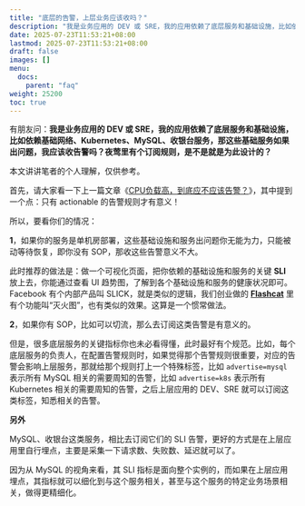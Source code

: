 ```yaml
---
title: "底层的告警，上层业务应该收吗？"
description: "我是业务应用的 DEV 或 SRE，我的应用依赖了底层服务和基础设施，比如依赖基础网络、Kubernetes、MySQL、收银台服务，那这些基础服务如果出问题，我应该收告警吗？夜莺里有个订阅规则，是不是就是为此设计的？"
date: 2025-07-23T11:53:21+08:00
lastmod: 2025-07-23T11:53:21+08:00
draft: false
images: []
menu:
  docs:
    parent: "faq"
weight: 25200
toc: true
---
```


有朋友问：**我是业务应用的 DEV 或 SRE，我的应用依赖了底层服务和基础设施，比如依赖基础网络、Kubernetes、MySQL、收银台服务，那这些基础服务如果出问题，我应该收告警吗？夜莺里有个订阅规则，是不是就是为此设计的？**

本文讲讲笔者的个人理解，仅供参考。

首先，请大家看一下上一篇文章《[CPU负载高，到底应不应该告警？](/zh/docs/faq/cpu-alerting/)》，其中提到一个点：只有 actionable 的告警规则才有意义！

所以，要看你们的情况：

**1**，如果你的服务是单机房部署，这些基础设施和服务出问题你无能为力，只能被动等待恢复，即你没有 SOP，那收这些告警意义不大。

此时推荐的做法是：做一个可视化页面，把你依赖的基础设施和服务的关键 **SLI** 放上去，你能通过查看 UI 趋势图，了解到各个基础设施和服务的健康状况即可。Facebook 有个内部产品叫 SLICK，就是类似的逻辑，我们创业做的 [**Flashcat**](https://flashcat.cloud/product/flashcat-enterprise/) 里有个功能叫“灭火图”，也有类似的效果。这算是一个惯常做法。

**2**，如果你有 SOP，比如可以切流，那么去订阅这类告警是有意义的。

但是，很多底层服务的关键指标你也未必看得懂，此时最好有个规范。比如，每个底层服务的负责人，在配置告警规则时，如果觉得那个告警规则很重要，对应的告警会影响上层服务，那就给那个规则打上一个特殊标签，比如 `advertise=mysql` 表示所有 MySQL 相关的需要周知的告警，比如 `advertise=k8s` 表示所有 Kubernetes 相关的需要周知的告警，之后上层应用的 DEV、SRE 就可以订阅这类标签，知悉相关的告警。

**另外**

MySQL、收银台这类服务，相比去订阅它们的 SLI 告警，更好的方式是在上层应用里自行埋点，主要是采集一下请求数、失败数、延迟就可以了。

因为从 MySQL 的视角来看，其 SLI 指标是面向整个实例的，而如果在上层应用埋点，其指标就可以细化到与这个服务相关，甚至与这个服务的特定业务场景相关，做得更精细化。
